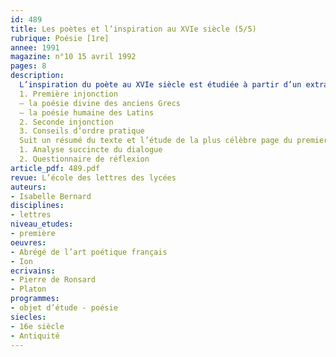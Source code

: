 ```yaml
---
id: 489
title: Les poètes et l’inspiration au XVIe siècle (5/5)
rubrique: Poésie [1re]
annee: 1991
magazine: n°10 15 avril 1992
pages: 8
description: 
  L’inspiration du poète au XVIe siècle est étudiée à partir d’un extrait de l’« Abrégé de l’art poétique français », de Ronsard :
  1. Première injonction
  – la poésie divine des anciens Grecs
  – la poésie humaine des Latins
  2. Seconde injonction
  3. Conseils d’ordre pratique
  Suit un résumé du texte et l’étude de la plus célèbre page du premier dialogue de Platon traduit en français, « Ion », qui influença une nouvelle conception de l’inspiration poétique au XVIe siècle.
  1. Analyse succincte du dialogue
  2. Questionnaire de réflexion
article_pdf: 489.pdf
revue: L’école des lettres des lycées
auteurs:
- Isabelle Bernard
disciplines:
- lettres
niveau_etudes:
- première
oeuvres:
- Abrégé de l’art poétique français
- Ion
ecrivains:
- Pierre de Ronsard
- Platon
programmes:
- objet d’étude - poésie
siecles:
- 16e siècle
- Antiquité
---
```

